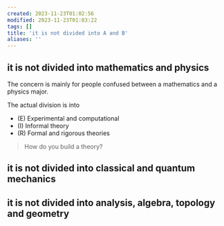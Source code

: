 ```yaml
---
created: 2023-11-23T01:02:56
modified: 2023-11-23T01:03:22
tags: []
title: 'it is not divided into A and B'
aliases: ''
---
```


## it is not divided into mathematics and physics

The concern is mainly for people confused between a mathematics and a physics major.

The actual division is into

- (E) Experimental and computational
- (I) Informal theory
- (R) Formal and rigorous theories

> How do you build a theory?


## it is not divided into classical and quantum mechanics



## it is not divided into analysis, algebra, topology and geometry


